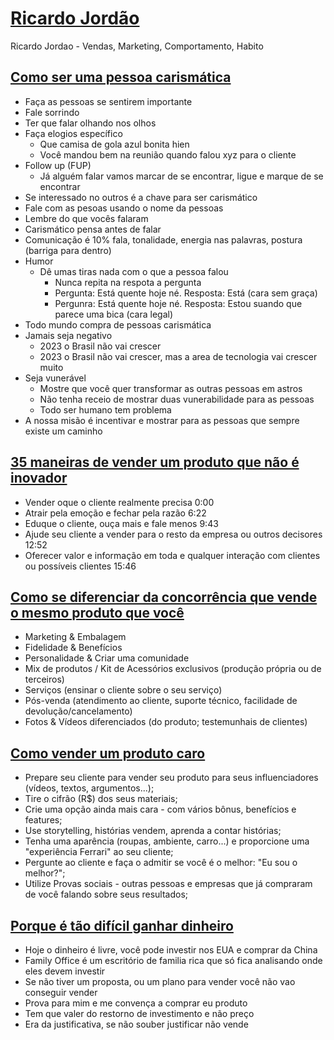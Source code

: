 # [Ricardo Jordão](https://www.youtube.com/@RicardoJordaoMagalhaes)
Ricardo Jordao - Vendas, Marketing, Comportamento, Habito


## [Como ser uma pessoa carismática](https://www.youtube.com/watch?v=upnUiVvEscU)

- Faça as pessoas se sentirem importante
- Fale sorrindo
- Ter que falar olhando nos olhos
- Faça elogios específico 
    - Que camisa de gola azul bonita hien
    - Você mandou bem na reunião quando falou xyz para o cliente
- Follow up (FUP)
    - Já alguém falar vamos marcar de se encontrar, ligue e marque de se encontrar
- Se interessado no outros é a chave para ser carismático
- Fale com as pesoas usando o nome da pessoas
- Lembre do que vocês falaram
- Carismático pensa antes de falar
- Comunicação é 10% fala, tonalidade, energia nas palavras, postura (barriga para dentro)
- Humor
  - Dê umas tiras nada com o que a pessoa falou
    - Nunca repita na respota a pergunta
    - Pergunta: Está quente hoje né. Resposta: Está (cara sem graça)
    - Pergunra: Está quente hoje né. Resposta: Estou suando que parece uma bica (cara legal)
- Todo mundo compra de pessoas carismática
- Jamais seja negativo
    - 2023 o Brasil não vai crescer
    - 2023 o Brasil não vai crescer, mas a area de tecnologia vai crescer muito
- Seja vunerável
    - Mostre que você quer transformar as outras pessoas em astros
    - Não tenha receio de mostrar duas vunerabilidade para as pessoas
    - Todo ser humano tem problema
- A nossa misão é incentivar e mostrar para as pessoas que sempre existe um caminho

## [35 maneiras de vender um produto que não é inovador](https://www.youtube.com/watch?v=qZzO3bRHEBo)

- Vender oque o cliente realmente precisa 0:00
- Atrair pela emoção e fechar pela razão 6:22
- Eduque o cliente, ouça mais e fale menos 9:43
- Ajude seu cliente a vender para o resto da empresa ou outros decisores 12:52
- Oferecer valor e informação em toda e qualquer interação com clientes ou possíveis clientes 15:46

## [Como se diferenciar da concorrência que vende o mesmo produto que você](https://www.youtube.com/watch?v=3O9W-8AjHrY)

- Marketing & Embalagem
- Fidelidade & Benefícios
- Personalidade & Criar uma comunidade
- Mix de produtos / Kit de Acessórios exclusivos (produção própria ou de terceiros)
- Serviços (ensinar o cliente sobre o seu serviço)
- Pós-venda (atendimento ao cliente, suporte técnico, facilidade de devolução/cancelamento)
- Fotos & Vídeos diferenciados (do produto; testemunhais de clientes)

## [Como vender um produto caro](https://www.youtube.com/watch?v=LMAmKiCLcxw)

- Prepare seu cliente para vender seu produto para seus influenciadores (vídeos, textos, argumentos...);
- Tire o cifrão (R$) dos seus materiais;
- Crie uma opção ainda mais cara - com vários bônus, benefícios e features;
- Use storytelling, histórias vendem, aprenda a contar histórias;
- Tenha uma aparência (roupas, ambiente, carro...) e proporcione uma "experiência Ferrari" ao seu cliente;
- Pergunte ao cliente e faça o admitir se você é o melhor: "Eu sou o melhor?";
- Utilize Provas sociais - outras pessoas e empresas que já compraram de você falando sobre seus resultados;

## [Porque é tão difícil ganhar dinheiro](https://www.youtube.com/watch?v=WfoGz8qeCAo)

- Hoje o dinheiro é livre, você pode investir nos EUA e comprar da China
- Family Office é um escritório de familia rica que só fica analisando onde eles devem investir
- Se não tiver um proposta, ou um plano para vender você não vao conseguir vender
- Prova para mim e me convença a comprar eu produto
- Tem que valer do restorno de investimento e não preço
- Era da justificativa, se não souber justificar não vende

    
